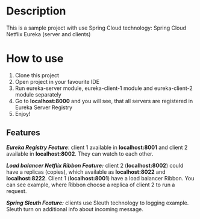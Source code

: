 # Description 
This is a sample project with use Spring Cloud technology: Spring Cloud Netflix Eureka (server and clients)

# How to use
1. Clone this project
2. Open project in your favourite IDE
3. Run eureka-server module, eureka-client-1 module and eureka-client-2 module separately
4. Go to **localhost:8000** and you will see, that all servers are registered in Eureka Server Registry
5. Enjoy!

## Features
_**Eureka Registry Feature**_: client 1 available in **localhost:8001** and client 2 available in **localhost:8002**. 
They can watch to each other.

**_Load balancer Netflix Ribbon Feature:_** client 2 (**localhost:8002**) could have a replicas (copies), which available as
**localhost:8022** and **localhost:8222**. Client 1 (**localhost:8001**) have a load balancer Ribbon. You can see example, where 
Ribbon choose a replica of client 2 to run a request.

**_Spring Sleuth Feature:_** clients use Sleuth technology to logging example. Sleuth turn on additional info about 
incoming message.

